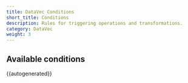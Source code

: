 ```yaml
---
title: DataVec Conditions
short_title: Conditions
description: Rules for triggering operations and transformations.
category: DataVec
weight: 3
---
```


## Available conditions

{{autogenerated}}